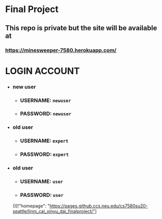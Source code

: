# Final Project

## This repo is private but the site will be available at 
### https://minesweeper-7580.herokuapp.com/

# LOGIN ACCOUNT
- ### new user
   - ### USERNAME: `newuser`
   - ### PASSWORD: `newuser`
- ### old user
   - ### USERNAME: `expert`
   - ### PASSWORD: `expert`
- ### old user
   - ### USERNAME: `user`
   - ### PASSWORD: `user`
   
  ()[!"homepage": "https://pages.github.ccs.neu.edu/cs7580su20-seattle/linni_cai_xinyu_dai_finalproject/"]
